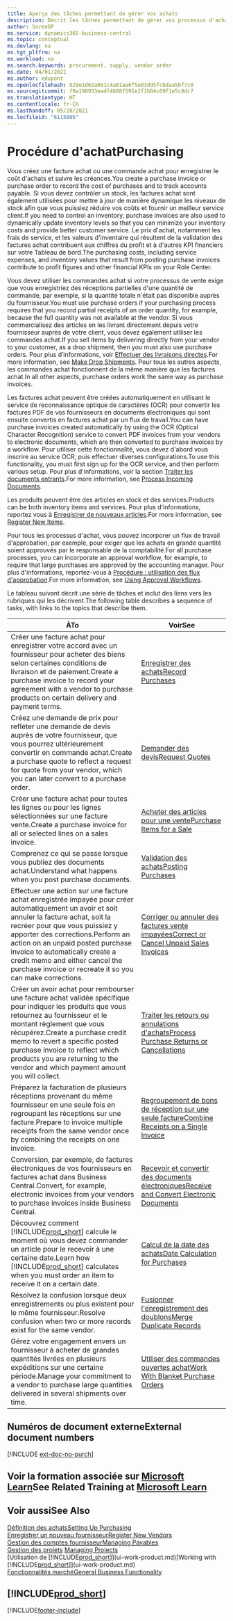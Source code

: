 ```yaml
---
title: Aperçu des tâches permettant de gérer vos achats
description: Décrit les tâches permettant de gérer vos processus d'achat ou d'approvisionnement, y compris le fonctionnement des factures achat et des commandes achat.
author: SorenGP
ms.service: dynamics365-business-central
ms.topic: conceptual
ms.devlang: na
ms.tgt_pltfrm: na
ms.workload: na
ms.search.keywords: procurement, supply, vendor order
ms.date: 04/01/2021
ms.author: edupont
ms.openlocfilehash: 929e1d62a091c4a01aa6f5e03dd5fcbdaa5bf7c0
ms.sourcegitcommit: f9a190933eadf4608f591e2f1b04c69f1e5c0dc7
ms.translationtype: HT
ms.contentlocale: fr-CH
ms.lasthandoff: 05/28/2021
ms.locfileid: "6115805"
---
```

# <a name="purchasing"></a><span data-ttu-id="f547b-103">Procédure d'achat</span><span class="sxs-lookup"><span data-stu-id="f547b-103">Purchasing</span></span>
<span data-ttu-id="f547b-104">Vous créez une facture achat ou une commande achat pour enregistrer le coût d'achats et suivre les créances.</span><span class="sxs-lookup"><span data-stu-id="f547b-104">You create a purchase invoice or purchase order to record the cost of purchases and to track accounts payable.</span></span> <span data-ttu-id="f547b-105">Si vous devez contrôler un stock, les factures achat sont également utilisées pour mettre à jour de manière dynamique les niveaux de stock afin que vous puissiez réduire vos coûts et fournir un meilleur service client.</span><span class="sxs-lookup"><span data-stu-id="f547b-105">If you need to control an inventory, purchase invoices are also used to dynamically update inventory levels so that you can minimize your inventory costs and provide better customer service.</span></span> <span data-ttu-id="f547b-106">Le prix d'achat, notamment les frais de service, et les valeurs d'inventaire qui résultent de la validation des factures achat contribuent aux chiffres du profit et à d'autres KPI financiers sur votre Tableau de bord.</span><span class="sxs-lookup"><span data-stu-id="f547b-106">The purchasing costs, including service expenses, and inventory values that result from posting purchase invoices contribute to profit figures and other financial KPIs on your Role Center.</span></span>

<span data-ttu-id="f547b-107">Vous devez utiliser les commandes achat si votre processus de vente exige que vous enregistriez des réceptions partielles d'une quantité de commande, par exemple, si la quantité totale n'était pas disponible auprès du fournisseur.</span><span class="sxs-lookup"><span data-stu-id="f547b-107">You must use purchase orders if your purchasing process requires that you record partial receipts of an order quantity, for example, because the full quantity was not available at the vendor.</span></span> <span data-ttu-id="f547b-108">Si vous commercialisez des articles en les livrant directement depuis votre fournisseur auprès de votre client, vous devez également utiliser les commandes achat.</span><span class="sxs-lookup"><span data-stu-id="f547b-108">If you sell items by delivering directly from your vendor to your customer, as a drop shipment, then you must also use purchase orders.</span></span> <span data-ttu-id="f547b-109">Pour plus d’informations, voir [Effectuer des livraisons directes](sales-how-drop-shipment.md).</span><span class="sxs-lookup"><span data-stu-id="f547b-109">For more information, see [Make Drop Shipments](sales-how-drop-shipment.md).</span></span> <span data-ttu-id="f547b-110">Pour tous les autres aspects, les commandes achat fonctionnent de la même manière que les factures achat.</span><span class="sxs-lookup"><span data-stu-id="f547b-110">In all other aspects, purchase orders work the same way as purchase invoices.</span></span>

<span data-ttu-id="f547b-111">Les factures achat peuvent être créées automatiquement en utilisant le service de reconnaissance optique de caractères (OCR) pour convertir les factures PDF de vos fournisseurs en documents électroniques qui sont ensuite convertis en factures achat par un flux de travail.</span><span class="sxs-lookup"><span data-stu-id="f547b-111">You can have purchase invoices created automatically by using the OCR (Optical Character Recognition) service to convert PDF invoices from your vendors to electronic documents, which are then converted to purchase invoices by a workflow.</span></span> <span data-ttu-id="f547b-112">Pour utiliser cette fonctionnalité, vous devez d'abord vous inscrire au service OCR, puis effectuer diverses configurations.</span><span class="sxs-lookup"><span data-stu-id="f547b-112">To use this functionality, you must first sign up for the OCR service, and then perform various setup.</span></span> <span data-ttu-id="f547b-113">Pour plus d'informations, voir la section [Traiter les documents entrants](across-process-income-documents.md).</span><span class="sxs-lookup"><span data-stu-id="f547b-113">For more information, see [Process Incoming Documents](across-process-income-documents.md).</span></span>      

<span data-ttu-id="f547b-114">Les produits peuvent être des articles en stock et des services.</span><span class="sxs-lookup"><span data-stu-id="f547b-114">Products can be both inventory items and services.</span></span> <span data-ttu-id="f547b-115">Pour plus d'informations, reportez vous à [Enregistrer de nouveaux articles](inventory-how-register-new-items.md).</span><span class="sxs-lookup"><span data-stu-id="f547b-115">For more information, see [Register New Items](inventory-how-register-new-items.md).</span></span>

<span data-ttu-id="f547b-116">Pour tous les processus d'achat, vous pouvez incorporer un flux de travail d'approbation, par exemple, pour exiger que les achats en grande quantité soient approuvés par le responsable de la comptabilité.</span><span class="sxs-lookup"><span data-stu-id="f547b-116">For all purchase processes, you can incorporate an approval workflow, for example, to require that large purchases are approved by the accounting manager.</span></span> <span data-ttu-id="f547b-117">Pour plus d'informations, reportez-vous à [Procédure : utilisation des flux d'approbation](across-how-use-approval-workflows.md).</span><span class="sxs-lookup"><span data-stu-id="f547b-117">For more information, see [Using Approval Workflows](across-how-use-approval-workflows.md).</span></span>

<span data-ttu-id="f547b-118">Le tableau suivant décrit une série de tâches et inclut des liens vers les rubriques qui les décrivent.</span><span class="sxs-lookup"><span data-stu-id="f547b-118">The following table describes a sequence of tasks, with links to the topics that describe them.</span></span>

| <span data-ttu-id="f547b-119">À</span><span class="sxs-lookup"><span data-stu-id="f547b-119">To</span></span> | <span data-ttu-id="f547b-120">Voir</span><span class="sxs-lookup"><span data-stu-id="f547b-120">See</span></span> |
| --- | --- |
| <span data-ttu-id="f547b-121">Créer une facture achat pour enregistrer votre accord avec un fournisseur pour acheter des biens selon certaines conditions de livraison et de paiement.</span><span class="sxs-lookup"><span data-stu-id="f547b-121">Create a purchase invoice to record your agreement with a vendor to purchase products on certain delivery and payment terms.</span></span> |[<span data-ttu-id="f547b-122">Enregistrer des achats</span><span class="sxs-lookup"><span data-stu-id="f547b-122">Record Purchases</span></span>](purchasing-how-record-purchases.md) |
|<span data-ttu-id="f547b-123">Créez une demande de prix pour refléter une demande de devis auprès de votre fournisseur, que vous pourrez ultérieurement convertir en commande achat.</span><span class="sxs-lookup"><span data-stu-id="f547b-123">Create a purchase quote to reflect a request for quote from your vendor, which you can later convert to a purchase order.</span></span>|[<span data-ttu-id="f547b-124">Demander des devis</span><span class="sxs-lookup"><span data-stu-id="f547b-124">Request Quotes</span></span>](purchasing-how-request-quotes.md)|
| <span data-ttu-id="f547b-125">Créer une facture achat pour toutes les lignes ou pour les lignes sélectionnées sur une facture vente.</span><span class="sxs-lookup"><span data-stu-id="f547b-125">Create a purchase invoice for all or selected lines on a sales invoice.</span></span> |[<span data-ttu-id="f547b-126">Acheter des articles pour une vente</span><span class="sxs-lookup"><span data-stu-id="f547b-126">Purchase Items for a Sale</span></span>](purchasing-how-purchase-products-sale.md) |
|<span data-ttu-id="f547b-127">Comprenez ce qui se passe lorsque vous publiez des documents achat.</span><span class="sxs-lookup"><span data-stu-id="f547b-127">Understand what happens when you post purchase documents.</span></span>|[<span data-ttu-id="f547b-128">Validation des achats</span><span class="sxs-lookup"><span data-stu-id="f547b-128">Posting Purchases</span></span>](ui-post-purchases.md)|
| <span data-ttu-id="f547b-129">Effectuer une action sur une facture achat enregistrée impayée pour créer automatiquement un avoir et soit annuler la facture achat, soit la recréer pour que vous puissiez y apporter des corrections.</span><span class="sxs-lookup"><span data-stu-id="f547b-129">Perform an action on an unpaid posted purchase invoice to automatically create a credit memo and either cancel the purchase invoice or recreate it so you can make corrections.</span></span> |[<span data-ttu-id="f547b-130">Corriger ou annuler des factures vente impayées</span><span class="sxs-lookup"><span data-stu-id="f547b-130">Correct or Cancel Unpaid Sales Invoices</span></span>](purchasing-how-correct-cancel-unpaid-purchase-invoices.md) |
| <span data-ttu-id="f547b-131">Créer un avoir achat pour rembourser une facture achat validée spécifique pour indiquer les produits que vous retournez au fournisseur et le montant règlement que vous récupérez.</span><span class="sxs-lookup"><span data-stu-id="f547b-131">Create a purchase credit memo to revert a specific posted purchase invoice to reflect which products you are returning to the vendor and which payment amount you will collect.</span></span> |[<span data-ttu-id="f547b-132">Traiter les retours ou annulations d'achats</span><span class="sxs-lookup"><span data-stu-id="f547b-132">Process Purchase Returns or Cancellations</span></span>](purchasing-how-register-new-vendors.md) |
|<span data-ttu-id="f547b-133">Préparez la facturation de plusieurs réceptions provenant du même fournisseur en une seule fois en regroupant les réceptions sur une facture.</span><span class="sxs-lookup"><span data-stu-id="f547b-133">Prepare to invoice multiple receipts from the same vendor once by combining the receipts on one invoice.</span></span>|[<span data-ttu-id="f547b-134">Regroupement de bons de réception sur une seule facture</span><span class="sxs-lookup"><span data-stu-id="f547b-134">Combine Receipts on a Single Invoice</span></span>](purchasing-how-to-combine-receipts.md)|
|<span data-ttu-id="f547b-135">Conversion, par exemple, de factures électroniques de vos fournisseurs en factures achat dans Business Central.</span><span class="sxs-lookup"><span data-stu-id="f547b-135">Convert, for example, electronic invoices from your vendors to purchase invoices inside Business Central.</span></span>|[<span data-ttu-id="f547b-136">Recevoir et convertir des documents électroniques</span><span class="sxs-lookup"><span data-stu-id="f547b-136">Receive and Convert Electronic Documents</span></span>](purchasing-how-to-receive-and-convert-electronic-documents.md)|
| <span data-ttu-id="f547b-137">Découvrez comment [!INCLUDE[prod_short](includes/prod_short.md)] calcule le moment où vous devez commander un article pour le recevoir à une certaine date.</span><span class="sxs-lookup"><span data-stu-id="f547b-137">Learn how [!INCLUDE[prod_short](includes/prod_short.md)] calculates when you must order an item to receive it on a certain date.</span></span>|[<span data-ttu-id="f547b-138">Calcul de la date des achats</span><span class="sxs-lookup"><span data-stu-id="f547b-138">Date Calculation for Purchases</span></span>](purchasing-date-calculation-for-purchases.md)|
|<span data-ttu-id="f547b-139">Résolvez la confusion lorsque deux enregistrements ou plus existent pour le même fournisseur.</span><span class="sxs-lookup"><span data-stu-id="f547b-139">Resolve confusion when two or more records exist for the same vendor.</span></span>|[<span data-ttu-id="f547b-140">Fusionner l'enregistrement des doublons</span><span class="sxs-lookup"><span data-stu-id="f547b-140">Merge Duplicate Records</span></span>](sales-how-merge-duplicate-records.md)|
|<span data-ttu-id="f547b-141">Gérez votre engagement envers un fournisseur à acheter de grandes quantités livrées en plusieurs expéditions sur une certaine période.</span><span class="sxs-lookup"><span data-stu-id="f547b-141">Manage your commitment to a vendor to purchase large quantities delivered in several shipments over time.</span></span>|[<span data-ttu-id="f547b-142">Utiliser des commandes ouvertes achat</span><span class="sxs-lookup"><span data-stu-id="f547b-142">Work With Blanket Purchase Orders</span></span>](sales-how-to-create-blanket-sales-orders.md)|

## <a name="external-document-numbers"></a><span data-ttu-id="f547b-143">Numéros de document externe</span><span class="sxs-lookup"><span data-stu-id="f547b-143">External document numbers</span></span>

[!INCLUDE [ext-doc-no-purch](includes/ext-doc-no-purch.md)]

## <a name="see-related-training-at-microsoft-learn"></a><span data-ttu-id="f547b-144">Voir la formation associée sur [Microsoft Learn](/learn/paths/purchase-items-services-dynamics-365-business-central/)</span><span class="sxs-lookup"><span data-stu-id="f547b-144">See Related Training at [Microsoft Learn](/learn/paths/purchase-items-services-dynamics-365-business-central/)</span></span>

## <a name="see-also"></a><span data-ttu-id="f547b-145">Voir aussi</span><span class="sxs-lookup"><span data-stu-id="f547b-145">See Also</span></span>
[<span data-ttu-id="f547b-146">Définition des achats</span><span class="sxs-lookup"><span data-stu-id="f547b-146">Setting Up Purchasing</span></span>](purchasing-setup-purchasing.md)  
[<span data-ttu-id="f547b-147">Enregistrer un nouveau fournisseur</span><span class="sxs-lookup"><span data-stu-id="f547b-147">Register New Vendors</span></span>](purchasing-how-register-new-vendors.md)  
[<span data-ttu-id="f547b-148">Gestion des comptes fournisseur</span><span class="sxs-lookup"><span data-stu-id="f547b-148">Managing Payables</span></span>](payables-manage-payables.md)  
<span data-ttu-id="f547b-149">[Gestion des projets](projects-manage-projects.md)  </span><span class="sxs-lookup"><span data-stu-id="f547b-149">[Managing Projects](projects-manage-projects.md)  </span></span>  
<span data-ttu-id="f547b-150">[Utilisation de [!INCLUDE[prod_short](includes/prod_short.md)]](ui-work-product.md)</span><span class="sxs-lookup"><span data-stu-id="f547b-150">[Working with [!INCLUDE[prod_short](includes/prod_short.md)]](ui-work-product.md)</span></span>  
[<span data-ttu-id="f547b-151">Fonctionnalités marché</span><span class="sxs-lookup"><span data-stu-id="f547b-151">General Business Functionality</span></span>](ui-across-business-areas.md)

## [!INCLUDE[prod_short](includes/free_trial_md.md)]  


[!INCLUDE[footer-include](includes/footer-banner.md)]